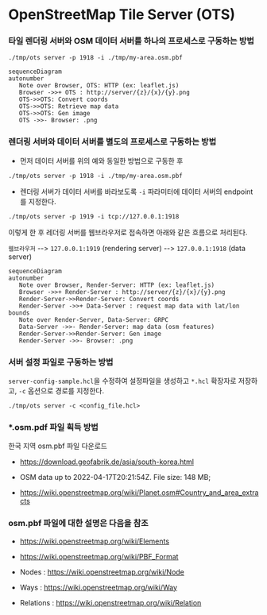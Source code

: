 
# OpenStreetMap Tile Server (OTS)

### 타일 렌더링 서버와 OSM 데이터 서버를 하나의 프로세스로 구동하는 방법

```
./tmp/ots server -p 1918 -i ./tmp/my-area.osm.pbf 
```

```mermaid
sequenceDiagram
autonumber
   Note over Browser, OTS: HTTP (ex: leaflet.js)
   Browser ->>+ OTS : http://server/{z}/{x}/{y}.png
   OTS->>OTS: Convert coords
   OTS->>OTS: Retrieve map data
   OTS->>OTS: Gen image
   OTS ->>- Browser: .png
```

### 렌더링 서버와 데이터 서버를 별도의 프로세스로 구동하는 방법

- 먼저 데이터 서버를 위의 예와 동일한 방법으로 구동한 후

```
./tmp/ots server -p 1918 -i ./tmp/my-area.osm.pbf 
```

- 렌더링 서버가 데이터 서버를 바라보도록 `-i` 파라미터에 데이터 서버의 endpoint를 지정한다.
```
./tmp/ots server -p 1919 -i tcp://127.0.0.1:1918
```

이렇게 한 후 레더링 서버를 웹브라우저로 접속하면 아래와 같은 흐름으로 처리된다.


`웹브라우저` --> `127.0.0.1:1919` (rendering server) --> `127.0.0.1:1918` (data server)


```mermaid
sequenceDiagram
autonumber
   Note over Browser, Render-Server: HTTP (ex: leaflet.js)
   Browser ->>+ Render-Server : http://server/{z}/{x}/{y}.png
   Render-Server->>Render-Server: Convert coords
   Render-Server ->>+ Data-Server : request map data with lat/lon bounds
   Note over Render-Server, Data-Server: GRPC
   Data-Server ->>- Render-Server: map data (osm features)
   Render-Server->>Render-Server: Gen image
   Render-Server ->>- Browser: .png
```

### 서버 설정 파일로 구동하는 방법

`server-config-sample.hcl`을 수정하여 설정파일을 생성하고 `*.hcl` 확장자로 저장하고, `-c` 옵션으로 경로를 지정한다.

```
./tmp/ots server -c <config_file.hcl>
```

### *.osm.pdf 파일 획득 방법

한국 지역 osm.pbf 파일 다운로드
- https://download.geofabrik.de/asia/south-korea.html
- OSM data up to 2022-04-17T20:21:54Z. File size: 148 MB;

- https://wiki.openstreetmap.org/wiki/Planet.osm#Country_and_area_extracts

### osm.pbf 파일에 대한 설명은 다음을 참조

- https://wiki.openstreetmap.org/wiki/Elements
- https://wiki.openstreetmap.org/wiki/PBF_Format

- Nodes     : https://wiki.openstreetmap.org/wiki/Node
- Ways      : https://wiki.openstreetmap.org/wiki/Way
- Relations : https://wiki.openstreetmap.org/wiki/Relation